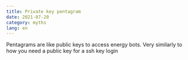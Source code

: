 ```yaml
---
title: Private key pentagram
date: 2021-07-20
category: myths
lang: en
---
```


Pentagrams are like public keys to access energy bots.
Very similarly to how you need a public key for a ssh key login